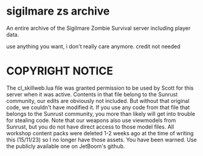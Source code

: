 # sigilmare zs archive
 An entire archive of the Sigilmare Zombie Survival server including player data.

use anything you want, i don't really care anymore. credit not needed

# COPYRIGHT NOTICE
The cl_skillweb.lua file was granted permission to be used by Scott for this server when it was active.
Contents in that file belong to the Sunrust community, our edits are obviously not included. But without that original code, we couldn't have modified it.
If you use any code from that file that belongs to the Sunrust community, you more than likely will get into trouble for stealing code.
Note that our weapons also use viewmodels from Sunrust, but you do not have direct access to those model files.
All workshop content packs were deleted 1-2 weeks ago at the time of writing this (15/11/23) so I no longer have those assets.
You have been warned. Use the publicly available one on JetBoom's github.
